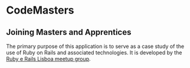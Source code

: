 CodeMasters
===========

Joining Masters and Apprentices
-------------------------------

The primary purpose of this application is to serve as a case study of the use of Ruby on Rails and associated
technologies. It is developed by the [Ruby e Rails Lisboa meetup group](http://www.meetup.com/ruby-lx/).
